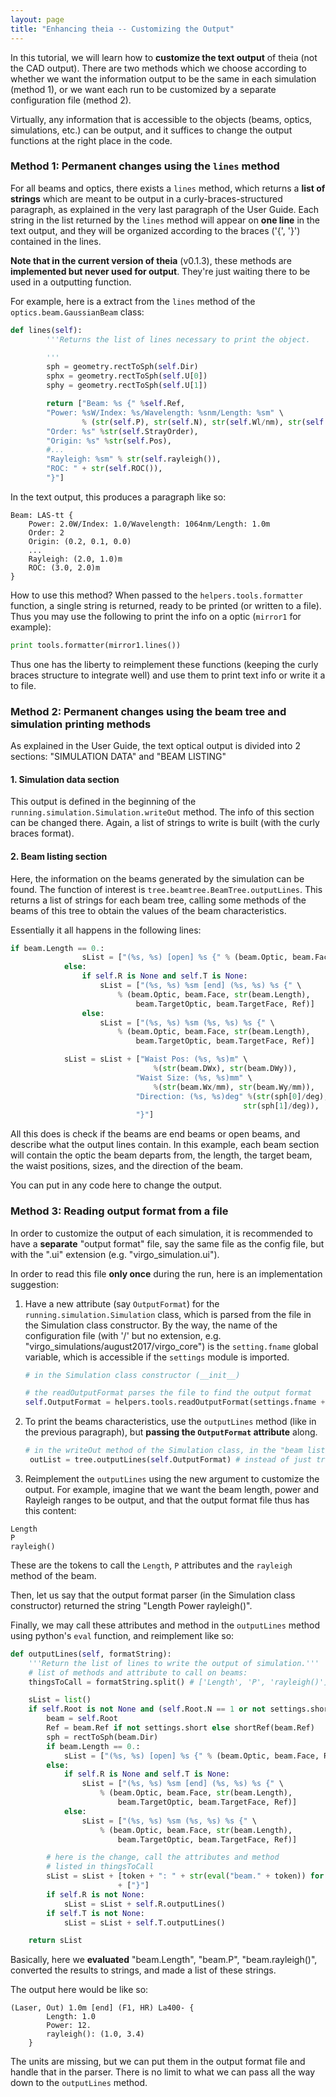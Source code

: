 ```yaml
---
layout: page
title: "Enhancing theia -- Customizing the Output"
---
```


In this tutorial, we will learn how to **customize the text output** of theia (not the CAD output). There are two methods which we choose according to whether we want the information output to be the same in each simulation (method 1), or we want each run to be customized by a separate configuration file (method 2).

Virtually, any information that is accessible to the objects (beams, optics, simulations, etc.) can be output, and it suffices to change the output functions at the right place in the code.


### Method 1: Permanent changes using the `lines` method

For all beams and optics, there exists a `lines` method, which returns a **list of strings** which are meant to be output in a curly-braces-structured paragraph, as explained in the very last paragraph of the User Guide. Each string in the list returned by the `lines` method will appear on **one line** in the text output, and they will be organized according to the braces ('{', '}') contained in the lines.

**Note that in the current version of theia** (v0.1.3), these methods are **implemented but never used for output**. They're just waiting there to be used in a outputting function.

For example, here is a extract from the `lines` method of the `optics.beam.GaussianBeam` class:

```python
def lines(self):
        '''Returns the list of lines necessary to print the object.

        '''
        sph = geometry.rectToSph(self.Dir)
        sphx = geometry.rectToSph(self.U[0])
        sphy = geometry.rectToSph(self.U[1])

        return ["Beam: %s {" %self.Ref,
        "Power: %sW/Index: %s/Wavelength: %snm/Length: %sm" \
                % (str(self.P), str(self.N), str(self.Wl/nm), str(self.Length)),
        "Order: %s" %str(self.StrayOrder),
        "Origin: %s" %str(self.Pos),
        #...
        "Rayleigh: %sm" % str(self.rayleigh()),
        "ROC: " + str(self.ROC()),
        "}"]
```

In the text output, this produces a paragraph like so:

```text
Beam: LAS-tt {
    Power: 2.0W/Index: 1.0/Wavelength: 1064nm/Length: 1.0m
    Order: 2
	Origin: (0.2, 0.1, 0.0)
	...
	Rayleigh: (2.0, 1.0)m
	ROC: (3.0, 2.0)m
}
```
How to use this method? When passed to the `helpers.tools.formatter` function, a single string is returned, ready to be printed (or written to a file). Thus you may use the following to print the info on a optic (`mirror1` for example):

```python
print tools.formatter(mirror1.lines())
```

Thus one has the liberty to reimplement these functions (keeping the curly braces structure to integrate well) and use them to print text info or write it a to file.

### Method 2: Permanent changes using the beam tree and simulation printing methods

As explained in the User Guide, the text optical output is divided into 2 sections: "SIMULATION DATA" and "BEAM LISTING"

#### 1. Simulation data section

This output is defined in the beginning of the `running.simulation.Simulation.writeOut` method. The info of this section can be changed there. Again, a list of strings to write is built (with the curly braces format).

#### 2. Beam listing section

Here, the information on the beams generated by the simulation can be found. The function of interest is `tree.beamtree.BeamTree.outputLines`. This returns a list of strings for each beam tree, calling some methods of the beams of this tree to obtain the values of the beam characteristics.

Essentially it all happens in the following lines:

```python
if beam.Length == 0.:
                sList = ["(%s, %s) [open] %s {" % (beam.Optic, beam.Face, Ref)]
            else:
                if self.R is None and self.T is None:
                    sList = ["(%s, %s) %sm [end] (%s, %s) %s {" \
                        % (beam.Optic, beam.Face, str(beam.Length),
                            beam.TargetOptic, beam.TargetFace, Ref)]
                else:
                    sList = ["(%s, %s) %sm (%s, %s) %s {" \
                        % (beam.Optic, beam.Face, str(beam.Length),
                            beam.TargetOptic, beam.TargetFace, Ref)]

            sList = sList + ["Waist Pos: (%s, %s)m" \
                                %(str(beam.DWx), str(beam.DWy)),
                            "Waist Size: (%s, %s)mm" \
                                %(str(beam.Wx/mm), str(beam.Wy/mm)),
                            "Direction: (%s, %s)deg" %(str(sph[0]/deg),
                                                    str(sph[1]/deg)),
                            "}"]
```

All this does is check if the beams are end beams or open beams, and describe what the output lines contain. In this example, each beam section will contain the optic the beam departs from, the length, the target beam, the waist positions, sizes, and the direction of the beam.

You can put in any code here to change the output.

### Method 3: Reading output format from a file

In order to customize the output of each simulation, it is recommended to have a **separate** "output format" file, say the same file as the config file, but with the ".ui" extension (e.g. "virgo_simulation.ui").

In order to read this file **only once** during the run, here is an implementation suggestion:

1. Have a new attribute (say `OutputFormat`) for the `running.simulation.Simulation` class, which is parsed from the file in the Simulation class constructor. By the way, the name of the configuration file (with '/' but no extension, e.g. "virgo_simulations/august2017/virgo_core") is the `setting.fname` global variable, which is accessible if the `settings` module is imported.

    ```python
    # in the Simulation class constructor (__init__)

    # the readOutputFormat parses the file to find the output format
    self.OutputFormat = helpers.tools.readOutputFormat(settings.fname + '.ui')
    ```

2. To print the beams characteristics, use the `outputLines` method (like in the previous paragraph), but **passing the `OutputFormat` attribute** along.

    ```python
    # in the writeOut method of the Simulation class, in the "beam listing" section
     outList = tree.outputLines(self.OutputFormat) # instead of just tree.outputLines()
    ```

3. Reimplement the `outputLines` using the new argument to customize the output. For example, imagine that we want the beam length, power and Rayleigh ranges to be output, and that the output format file thus has this content:

```text
Length
P
rayleigh()
```

These are the tokens to call the `Length`, `P` attributes and the `rayleigh` method of the beam.

Then, let us say that the output format parser (in the Simulation class constructor) returned the string "Length Power rayleigh()".

Finally, we may call these attributes and method in the `outputLines` method using python's `eval` function, and reimplement like so:

```python
def outputLines(self, formatString):
    '''Return the list of lines to write the output of simulation.'''
    # list of methods and attribute to call on beams:
    thingsToCall = formatString.split() # ['Length', 'P', 'rayleigh()']

    sList = list()
    if self.Root is not None and (self.Root.N == 1 or not settings.short):
        beam = self.Root
        Ref = beam.Ref if not settings.short else shortRef(beam.Ref)
        sph = rectToSph(beam.Dir)
        if beam.Length == 0.:
            sList = ["(%s, %s) [open] %s {" % (beam.Optic, beam.Face, Ref)]
        else:
            if self.R is None and self.T is None:
                sList = ["(%s, %s) %sm [end] (%s, %s) %s {" \
                    % (beam.Optic, beam.Face, str(beam.Length),
                        beam.TargetOptic, beam.TargetFace, Ref)]
            else:
                sList = ["(%s, %s) %sm (%s, %s) %s {" \
                    % (beam.Optic, beam.Face, str(beam.Length),
                        beam.TargetOptic, beam.TargetFace, Ref)]

        # here is the change, call the attributes and method
        # listed in thingsToCall
        sList = sList + [token + ": " + str(eval("beam." + token)) for token in thingsToCall]\
                        + ["}"]
        if self.R is not None:
            sList = sList + self.R.outputLines()
        if self.T is not None:
            sList = sList + self.T.outputLines()

    return sList

```

Basically, here we **evaluated** "beam.Length", "beam.P", "beam.rayleigh()", converted the results to strings, and made a list of these strings.

The output here would be like so:

```text
(Laser, Out) 1.0m [end] (F1, HR) La400- {
		Length: 1.0
		Power: 12.
		rayleigh(): (1.0, 3.4)
	}
```

The units are missing, but we can put them in the output format file and handle that in the parser. There is no limit to what we can pass all the way down to the `outputLines` method.
